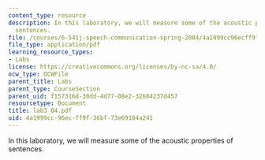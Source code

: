 ```yaml
---
content_type: resource
description: In this laboratory, we will measure some of the acoustic properties of
  sentences.
file: /courses/6-541j-speech-communication-spring-2004/4a1999cc96ecff9f36bf73e69104a241_lab3_04.pdf
file_type: application/pdf
learning_resource_types:
- Labs
license: https://creativecommons.org/licenses/by-nc-sa/4.0/
ocw_type: OCWFile
parent_title: Labs
parent_type: CourseSection
parent_uid: f157316d-30dd-4d77-08e2-32684237d457
resourcetype: Document
title: lab3_04.pdf
uid: 4a1999cc-96ec-ff9f-36bf-73e69104a241
---
```

In this laboratory, we will measure some of the acoustic properties of sentences.